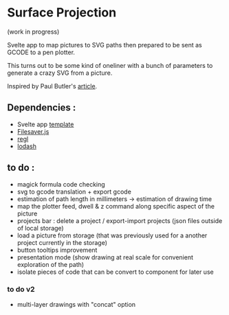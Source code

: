 # Surface Projection
(work in progress)


Svelte app to map pictures to SVG paths then prepared to be sent as GCODE to a pen plotter.

This turns out to be some kind of oneliner with a bunch of parameters to generate a crazy SVG from a picture.

Inspired by Paul Butler's [article](https://nb.paulbutler.org/surface-projection/).


## Dependencies :
*  Svelte app [template](https://github.com/sveltejs/template)
*  [Filesaver.js](https://github.com/eligrey/FileSaver.js)
*  [regl](https://github.com/regl-project/regl)
*  [lodash](https://lodash.com/)

## to do :
*  magick formula code checking
*  svg to gcode translation + export gcode
*  estimation of path length in millimeters -> estimation of drawing time
*  map the plotter feed, dwell & z command along specific aspect of the picture
*  projects bar : delete a project / export-import projects (json files outside of local storage)
*  load a picture from storage (that was previously used for a another project currently in the storage)
*  button tooltips improvement
*  presentation mode (show drawing at real scale for convenient exploration of the path)
*  isolate pieces of code that can be convert to component for later use

### to do v2
* multi-layer drawings with "concat" option